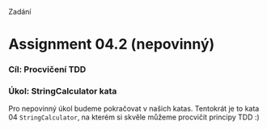 Zadání
# Assignment 04.2 (nepovinný)

### Cíl: Procvičení TDD
### Úkol: StringCalculator kata

Pro nepovinný úkol budeme pokračovat v našich katas. Tentokrát je to kata 04 `StringCalculator`, na kterém si skvěle můžeme procvičit principy TDD :)